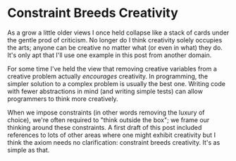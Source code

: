# Constraint Breeds Creativity

As a grow a little older views I once held collapse like a stack of cards under the gentle prod of criticism. No longer do I think creativity solely occupies the arts; anyone can be creative no matter what (or even in what) they do. It's only apt that I'll use one example in this post from another domain.

For some time I've held the view that removing creative variables from a creative problem actually _encourages_ creativity. In programming, the simpler solution to a complex problem is usually the best one. Writing code with fewer abstractions in mind (and writing simple tests) can allow programmers to think more creatively.

When we impose constraints (in other words removing the luxury of choice), we're often required to "think outside the box"; we frame our thinking around these constraints. A first draft of this post included references to lots of other areas where one might exhibit creativity but I think the axiom needs no clarification: constraint breeds creativity. It's as simple as that.

